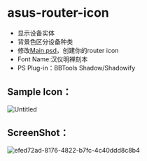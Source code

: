 # asus-router-icon
- 显示设备实体
- 背景色区分设备种类
- 修改[Main.psd](Documents/Main.psd)，创建你的router icon
- Font Name:汉仪明禅刻本
- PS Plug-in：BBTools Shadow/Shadowify
## Sample Icon：
![Untitled](https://user-images.githubusercontent.com/53036366/210690136-55833a9c-759c-4b67-9fc9-10fe8e86a5ad.png)
## ScreenShot：
![efed72ad-8176-4822-b7fc-4c40ddd8c8b4](https://user-images.githubusercontent.com/53036366/210687081-3010b234-2a0d-4fcb-82c5-2f4a71af37ba.png)
